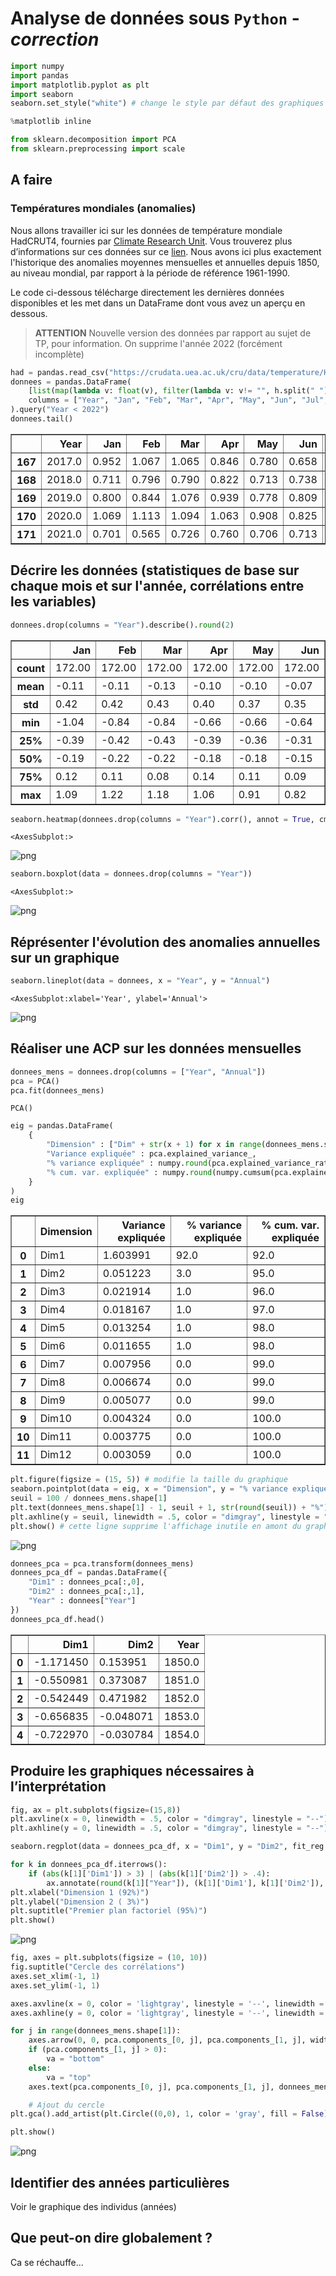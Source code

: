 # Analyse de données sous `Python` - *correction*



```python
import numpy
import pandas
import matplotlib.pyplot as plt
import seaborn
seaborn.set_style("white") # change le style par défaut des graphiques seaborn

%matplotlib inline
```


```python
from sklearn.decomposition import PCA
from sklearn.preprocessing import scale
```

## A faire

### Températures mondiales (anomalies)

Nous allons travailler ici sur les données de température mondiale HadCRUT4, fournies par [Climate Research Unit](https://crudata.uea.ac.uk/). Vous trouverez plus d’informations sur ces données sur ce [lien](https://crudata.uea.ac.uk/cru/data/temperature/). Nous avons ici plus exactement l'historique des anomalies moyennes mensuelles et annuelles depuis 1850, au niveau mondial, par rapport à la période de référence 1961-1990.

Le code ci-dessous télécharge directement les dernières données disponibles et les met dans un DataFrame dont vous avez un aperçu en dessous.

> **ATTENTION** Nouvelle version des données par rapport au sujet de TP, pour information. On supprime l'année 2022 (forcément incomplète)


```python
had = pandas.read_csv("https://crudata.uea.ac.uk/cru/data/temperature/HadCRUT5.0Analysis_gl.txt", header=None)
donnees = pandas.DataFrame(
    [list(map(lambda v: float(v), filter(lambda v: v!= "", h.split(" ")))) for h in had[0][::2]],
    columns = ["Year", "Jan", "Feb", "Mar", "Apr", "May", "Jun", "Jul", "Aug", "Sep", "Oct", "Nov", "Dec", "Annual"]
).query("Year < 2022")
donnees.tail()
```




<div>
<style scoped>
    .dataframe tbody tr th:only-of-type {
        vertical-align: middle;
    }

    .dataframe tbody tr th {
        vertical-align: top;
    }

    .dataframe thead th {
        text-align: right;
    }
</style>
<table border="1" class="dataframe">
  <thead>
    <tr style="text-align: right;">
      <th></th>
      <th>Year</th>
      <th>Jan</th>
      <th>Feb</th>
      <th>Mar</th>
      <th>Apr</th>
      <th>May</th>
      <th>Jun</th>
      <th>Jul</th>
      <th>Aug</th>
      <th>Sep</th>
      <th>Oct</th>
      <th>Nov</th>
      <th>Dec</th>
      <th>Annual</th>
    </tr>
  </thead>
  <tbody>
    <tr>
      <th>167</th>
      <td>2017.0</td>
      <td>0.952</td>
      <td>1.067</td>
      <td>1.065</td>
      <td>0.846</td>
      <td>0.780</td>
      <td>0.658</td>
      <td>0.805</td>
      <td>0.811</td>
      <td>0.729</td>
      <td>0.809</td>
      <td>0.806</td>
      <td>0.815</td>
      <td>0.845</td>
    </tr>
    <tr>
      <th>168</th>
      <td>2018.0</td>
      <td>0.711</td>
      <td>0.796</td>
      <td>0.790</td>
      <td>0.822</td>
      <td>0.713</td>
      <td>0.738</td>
      <td>0.733</td>
      <td>0.735</td>
      <td>0.676</td>
      <td>0.869</td>
      <td>0.745</td>
      <td>0.824</td>
      <td>0.763</td>
    </tr>
    <tr>
      <th>169</th>
      <td>2019.0</td>
      <td>0.800</td>
      <td>0.844</td>
      <td>1.076</td>
      <td>0.939</td>
      <td>0.778</td>
      <td>0.809</td>
      <td>0.857</td>
      <td>0.858</td>
      <td>0.803</td>
      <td>0.956</td>
      <td>0.937</td>
      <td>1.037</td>
      <td>0.891</td>
    </tr>
    <tr>
      <th>170</th>
      <td>2020.0</td>
      <td>1.069</td>
      <td>1.113</td>
      <td>1.094</td>
      <td>1.063</td>
      <td>0.908</td>
      <td>0.825</td>
      <td>0.816</td>
      <td>0.801</td>
      <td>0.867</td>
      <td>0.811</td>
      <td>1.013</td>
      <td>0.693</td>
      <td>0.923</td>
    </tr>
    <tr>
      <th>171</th>
      <td>2021.0</td>
      <td>0.701</td>
      <td>0.565</td>
      <td>0.726</td>
      <td>0.760</td>
      <td>0.706</td>
      <td>0.713</td>
      <td>0.792</td>
      <td>0.799</td>
      <td>0.867</td>
      <td>0.907</td>
      <td>0.854</td>
      <td>0.751</td>
      <td>0.762</td>
    </tr>
  </tbody>
</table>
</div>



## Décrire les données (statistiques de base sur chaque mois et sur l'année, corrélations entre les variables)


```python
donnees.drop(columns = "Year").describe().round(2)
```




<div>
<style scoped>
    .dataframe tbody tr th:only-of-type {
        vertical-align: middle;
    }

    .dataframe tbody tr th {
        vertical-align: top;
    }

    .dataframe thead th {
        text-align: right;
    }
</style>
<table border="1" class="dataframe">
  <thead>
    <tr style="text-align: right;">
      <th></th>
      <th>Jan</th>
      <th>Feb</th>
      <th>Mar</th>
      <th>Apr</th>
      <th>May</th>
      <th>Jun</th>
      <th>Jul</th>
      <th>Aug</th>
      <th>Sep</th>
      <th>Oct</th>
      <th>Nov</th>
      <th>Dec</th>
      <th>Annual</th>
    </tr>
  </thead>
  <tbody>
    <tr>
      <th>count</th>
      <td>172.00</td>
      <td>172.00</td>
      <td>172.00</td>
      <td>172.00</td>
      <td>172.00</td>
      <td>172.00</td>
      <td>172.00</td>
      <td>172.00</td>
      <td>172.00</td>
      <td>172.00</td>
      <td>172.00</td>
      <td>172.00</td>
      <td>172.00</td>
    </tr>
    <tr>
      <th>mean</th>
      <td>-0.11</td>
      <td>-0.11</td>
      <td>-0.13</td>
      <td>-0.10</td>
      <td>-0.10</td>
      <td>-0.07</td>
      <td>-0.05</td>
      <td>-0.03</td>
      <td>-0.05</td>
      <td>-0.05</td>
      <td>-0.09</td>
      <td>-0.12</td>
      <td>-0.08</td>
    </tr>
    <tr>
      <th>std</th>
      <td>0.42</td>
      <td>0.42</td>
      <td>0.43</td>
      <td>0.40</td>
      <td>0.37</td>
      <td>0.35</td>
      <td>0.33</td>
      <td>0.34</td>
      <td>0.34</td>
      <td>0.37</td>
      <td>0.39</td>
      <td>0.40</td>
      <td>0.36</td>
    </tr>
    <tr>
      <th>min</th>
      <td>-1.04</td>
      <td>-0.84</td>
      <td>-0.84</td>
      <td>-0.66</td>
      <td>-0.66</td>
      <td>-0.64</td>
      <td>-0.59</td>
      <td>-0.60</td>
      <td>-0.64</td>
      <td>-0.68</td>
      <td>-0.68</td>
      <td>-0.90</td>
      <td>-0.60</td>
    </tr>
    <tr>
      <th>25%</th>
      <td>-0.39</td>
      <td>-0.42</td>
      <td>-0.43</td>
      <td>-0.39</td>
      <td>-0.36</td>
      <td>-0.31</td>
      <td>-0.29</td>
      <td>-0.27</td>
      <td>-0.31</td>
      <td>-0.33</td>
      <td>-0.39</td>
      <td>-0.42</td>
      <td>-0.34</td>
    </tr>
    <tr>
      <th>50%</th>
      <td>-0.19</td>
      <td>-0.22</td>
      <td>-0.22</td>
      <td>-0.18</td>
      <td>-0.18</td>
      <td>-0.15</td>
      <td>-0.13</td>
      <td>-0.11</td>
      <td>-0.13</td>
      <td>-0.10</td>
      <td>-0.14</td>
      <td>-0.22</td>
      <td>-0.18</td>
    </tr>
    <tr>
      <th>75%</th>
      <td>0.12</td>
      <td>0.11</td>
      <td>0.08</td>
      <td>0.14</td>
      <td>0.11</td>
      <td>0.09</td>
      <td>0.06</td>
      <td>0.12</td>
      <td>0.12</td>
      <td>0.10</td>
      <td>0.06</td>
      <td>0.10</td>
      <td>0.08</td>
    </tr>
    <tr>
      <th>max</th>
      <td>1.09</td>
      <td>1.22</td>
      <td>1.18</td>
      <td>1.06</td>
      <td>0.91</td>
      <td>0.82</td>
      <td>0.86</td>
      <td>0.95</td>
      <td>0.87</td>
      <td>1.01</td>
      <td>1.01</td>
      <td>1.04</td>
      <td>0.93</td>
    </tr>
  </tbody>
</table>
</div>




```python
seaborn.heatmap(donnees.drop(columns = "Year").corr(), annot = True, cmap = "Blues")
```




    <AxesSubplot:>




    
![png](seance2-ACP-correction_files/seance2-ACP-correction_8_1.png)
    



```python
seaborn.boxplot(data = donnees.drop(columns = "Year"))
```




    <AxesSubplot:>




    
![png](seance2-ACP-correction_files/seance2-ACP-correction_9_1.png)
    


## Réprésenter l'évolution des anomalies annuelles sur un graphique


```python
seaborn.lineplot(data = donnees, x = "Year", y = "Annual")
```




    <AxesSubplot:xlabel='Year', ylabel='Annual'>




    
![png](seance2-ACP-correction_files/seance2-ACP-correction_11_1.png)
    


## Réaliser une ACP sur les données mensuelles


```python
donnees_mens = donnees.drop(columns = ["Year", "Annual"])
pca = PCA()
pca.fit(donnees_mens)
```




    PCA()




```python
eig = pandas.DataFrame(
    {
        "Dimension" : ["Dim" + str(x + 1) for x in range(donnees_mens.shape[1])], 
        "Variance expliquée" : pca.explained_variance_,
        "% variance expliquée" : numpy.round(pca.explained_variance_ratio_ * 100),
        "% cum. var. expliquée" : numpy.round(numpy.cumsum(pca.explained_variance_ratio_) * 100)
    }
)
eig
```




<div>
<style scoped>
    .dataframe tbody tr th:only-of-type {
        vertical-align: middle;
    }

    .dataframe tbody tr th {
        vertical-align: top;
    }

    .dataframe thead th {
        text-align: right;
    }
</style>
<table border="1" class="dataframe">
  <thead>
    <tr style="text-align: right;">
      <th></th>
      <th>Dimension</th>
      <th>Variance expliquée</th>
      <th>% variance expliquée</th>
      <th>% cum. var. expliquée</th>
    </tr>
  </thead>
  <tbody>
    <tr>
      <th>0</th>
      <td>Dim1</td>
      <td>1.603991</td>
      <td>92.0</td>
      <td>92.0</td>
    </tr>
    <tr>
      <th>1</th>
      <td>Dim2</td>
      <td>0.051223</td>
      <td>3.0</td>
      <td>95.0</td>
    </tr>
    <tr>
      <th>2</th>
      <td>Dim3</td>
      <td>0.021914</td>
      <td>1.0</td>
      <td>96.0</td>
    </tr>
    <tr>
      <th>3</th>
      <td>Dim4</td>
      <td>0.018167</td>
      <td>1.0</td>
      <td>97.0</td>
    </tr>
    <tr>
      <th>4</th>
      <td>Dim5</td>
      <td>0.013254</td>
      <td>1.0</td>
      <td>98.0</td>
    </tr>
    <tr>
      <th>5</th>
      <td>Dim6</td>
      <td>0.011655</td>
      <td>1.0</td>
      <td>98.0</td>
    </tr>
    <tr>
      <th>6</th>
      <td>Dim7</td>
      <td>0.007956</td>
      <td>0.0</td>
      <td>99.0</td>
    </tr>
    <tr>
      <th>7</th>
      <td>Dim8</td>
      <td>0.006674</td>
      <td>0.0</td>
      <td>99.0</td>
    </tr>
    <tr>
      <th>8</th>
      <td>Dim9</td>
      <td>0.005077</td>
      <td>0.0</td>
      <td>99.0</td>
    </tr>
    <tr>
      <th>9</th>
      <td>Dim10</td>
      <td>0.004324</td>
      <td>0.0</td>
      <td>100.0</td>
    </tr>
    <tr>
      <th>10</th>
      <td>Dim11</td>
      <td>0.003775</td>
      <td>0.0</td>
      <td>100.0</td>
    </tr>
    <tr>
      <th>11</th>
      <td>Dim12</td>
      <td>0.003059</td>
      <td>0.0</td>
      <td>100.0</td>
    </tr>
  </tbody>
</table>
</div>




```python
plt.figure(figsize = (15, 5)) # modifie la taille du graphique
seaborn.pointplot(data = eig, x = "Dimension", y = "% variance expliquée")
seuil = 100 / donnees_mens.shape[1]
plt.text(donnees_mens.shape[1] - 1, seuil + 1, str(round(seuil)) + "%")
plt.axhline(y = seuil, linewidth = .5, color = "dimgray", linestyle = "--")
plt.show() # cette ligne supprime l'affichage inutile en amont du graphique
```


    
![png](seance2-ACP-correction_files/seance2-ACP-correction_15_0.png)
    



```python
donnees_pca = pca.transform(donnees_mens)
donnees_pca_df = pandas.DataFrame({
    "Dim1" : donnees_pca[:,0], 
    "Dim2" : donnees_pca[:,1],
    "Year" : donnees["Year"]
})
donnees_pca_df.head()

```




<div>
<style scoped>
    .dataframe tbody tr th:only-of-type {
        vertical-align: middle;
    }

    .dataframe tbody tr th {
        vertical-align: top;
    }

    .dataframe thead th {
        text-align: right;
    }
</style>
<table border="1" class="dataframe">
  <thead>
    <tr style="text-align: right;">
      <th></th>
      <th>Dim1</th>
      <th>Dim2</th>
      <th>Year</th>
    </tr>
  </thead>
  <tbody>
    <tr>
      <th>0</th>
      <td>-1.171450</td>
      <td>0.153951</td>
      <td>1850.0</td>
    </tr>
    <tr>
      <th>1</th>
      <td>-0.550981</td>
      <td>0.373087</td>
      <td>1851.0</td>
    </tr>
    <tr>
      <th>2</th>
      <td>-0.542449</td>
      <td>0.471982</td>
      <td>1852.0</td>
    </tr>
    <tr>
      <th>3</th>
      <td>-0.656835</td>
      <td>-0.048071</td>
      <td>1853.0</td>
    </tr>
    <tr>
      <th>4</th>
      <td>-0.722970</td>
      <td>-0.030784</td>
      <td>1854.0</td>
    </tr>
  </tbody>
</table>
</div>



## Produire les graphiques nécessaires à l’interprétation


```python
fig, ax = plt.subplots(figsize=(15,8))
plt.axvline(x = 0, linewidth = .5, color = "dimgray", linestyle = "--")
plt.axhline(y = 0, linewidth = .5, color = "dimgray", linestyle = "--")

seaborn.regplot(data = donnees_pca_df, x = "Dim1", y = "Dim2", fit_reg = False, ax = ax)

for k in donnees_pca_df.iterrows():
    if (abs(k[1]['Dim1']) > 3) | (abs(k[1]['Dim2']) > .4):
        ax.annotate(round(k[1]["Year"]), (k[1]['Dim1'], k[1]['Dim2']), fontsize = 15, ha = "center", va = "bottom")
plt.xlabel("Dimension 1 (92%)") 
plt.ylabel("Dimension 2 ( 3%)")
plt.suptitle("Premier plan factoriel (95%)")
plt.show()
```


    
![png](seance2-ACP-correction_files/seance2-ACP-correction_18_0.png)
    



```python
fig, axes = plt.subplots(figsize = (10, 10))
fig.suptitle("Cercle des corrélations")
axes.set_xlim(-1, 1)
axes.set_ylim(-1, 1)

axes.axvline(x = 0, color = 'lightgray', linestyle = '--', linewidth = 1)
axes.axhline(y = 0, color = 'lightgray', linestyle = '--', linewidth = 1)

for j in range(donnees_mens.shape[1]):
    axes.arrow(0, 0, pca.components_[0, j], pca.components_[1, j], width = .001, color = "darkblue", alpha = .25)
    if (pca.components_[1, j] > 0):
        va = "bottom"
    else:
        va = "top"
    axes.text(pca.components_[0, j], pca.components_[1, j], donnees_mens.columns.values[j], ha = "center", va = va)

    # Ajout du cercle
plt.gca().add_artist(plt.Circle((0,0), 1, color = 'gray', fill = False))

plt.show()
```


    
![png](seance2-ACP-correction_files/seance2-ACP-correction_19_0.png)
    


## Identifier des années particulières

Voir le graphique des individus (années)

## Que peut-on dire globalement ?

Ca se réchauffe...
